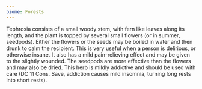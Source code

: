 ```yaml
---
biome: Forests
---
```

Tephrosia consists of a small woody stem, with fern like leaves along its length, and the plant is topped by several small flowers (or in summer, seedpods). Either the flowers or the seeds may be boiled in water and then drunk to calm the recipient. This is very useful when a person is delirious, or otherwise insane. It also has a mild pain-relieving effect and may be given to the slightly wounded. The seedpods are more effective than the flowers and may also be dried. This herb is mildly addictive and should be used with care (DC 11 Cons. Save, addiction causes mild insomnia, turning long rests into short rests). 


